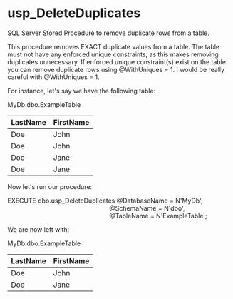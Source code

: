 # usp_DeleteDuplicates
SQL Server Stored Procedure to remove duplicate rows from a table.

This procedure removes EXACT duplicate values from a table. The table 
must not have any enforced unique constraints, as this makes removing 
duplicates unnecessary. If enforced unique constraint(s) exist on the
table you can remove duplicate rows using @WithUniques = 1. I would
be really careful with @WithUniques = 1.
		
For instance, let's say we have the following table:

MyDb.dbo.ExampleTable

|LastName |FirstName|
|---------|---------|
|Doe      |John     |
|Doe      |John     |
|Doe      |Jane     |
|Doe      |Jane     |

Now let's run our procedure:

EXECUTE dbo.usp_DeleteDuplicates @DatabaseName = N'MyDb',<br>
&nbsp;&nbsp;&nbsp;&nbsp;&nbsp;&nbsp;&nbsp;&nbsp;&nbsp;&nbsp;&nbsp;&nbsp;&nbsp;&nbsp;&nbsp;&nbsp;&nbsp;&nbsp;&nbsp;&nbsp;&nbsp;&nbsp;&nbsp;&nbsp;&nbsp;&nbsp;&nbsp;&nbsp;&nbsp;&nbsp;&nbsp;&nbsp;&nbsp;&nbsp;&nbsp;&nbsp;&nbsp;&nbsp;&nbsp;&nbsp;&nbsp;&nbsp;&nbsp;&nbsp;&nbsp;&nbsp;&nbsp;&nbsp;&nbsp;&nbsp;&nbsp;&nbsp;&nbsp;&nbsp;&nbsp;&nbsp;&nbsp;&nbsp;@SchemaName = N'dbo',<br>
&nbsp;&nbsp;&nbsp;&nbsp;&nbsp;&nbsp;&nbsp;&nbsp;&nbsp;&nbsp;&nbsp;&nbsp;&nbsp;&nbsp;&nbsp;&nbsp;&nbsp;&nbsp;&nbsp;&nbsp;&nbsp;&nbsp;&nbsp;&nbsp;&nbsp;&nbsp;&nbsp;&nbsp;&nbsp;&nbsp;&nbsp;&nbsp;&nbsp;&nbsp;&nbsp;&nbsp;&nbsp;&nbsp;&nbsp;&nbsp;&nbsp;&nbsp;&nbsp;&nbsp;&nbsp;&nbsp;&nbsp;&nbsp;&nbsp;&nbsp;&nbsp;&nbsp;&nbsp;&nbsp;&nbsp;&nbsp;&nbsp;&nbsp;@TableName = N'ExampleTable';<br>

We are now left with:

MyDb.dbo.ExampleTable

|LastName |FirstName|
|---------|---------|
|Doe      |John     |
|Doe      |Jane     |
